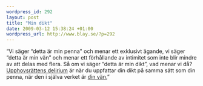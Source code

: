 ```yaml
--- 
wordpress_id: 292 
layout: post
title: "Min dikt" 
date: 2009-03-12 15:38:24 +01:00 
wordpress_url: http://www.blay.se/?p=292 
---
```


“Vi säger “detta är min penna" och menar ett exklusivt ägande, vi säger “detta är min vän” och menar ett förhållande av intimitet som inte blir mindre av att delas med flera. Så om vi säger “detta är min dikt”, vad menar vi då? [Upphovsrättens delirium](http://www.dn.se/kultur-noje/debatt-essa/min-dikt-ar-min-1.819504) är när du uppfattar din dikt på samma sätt som din penna, när den i själva verket är [din vän.](http://copyriot.se/2007/12/21/arkivfeber-och-batfard/)” 